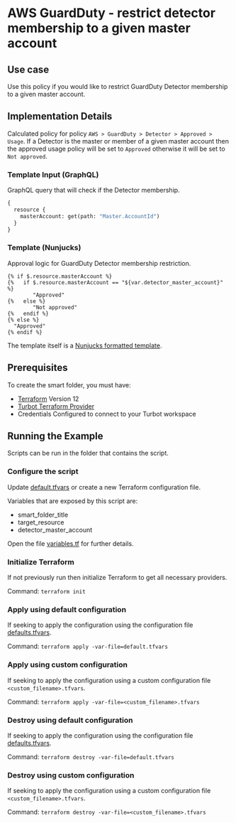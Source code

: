 # AWS GuardDuty - restrict detector membership to a given master account

## Use case

Use this policy if you would like to restrict GuardDuty Detector membership to a given master account.

## Implementation Details

Calculated policy for policy `AWS > GuardDuty > Detector > Approved > Usage`.
If a Detector is the master or member of a given master account then the approved usage policy will be set
to `Approved` otherwise it will be set to `Not approved`.

### Template Input (GraphQL)

GraphQL query that will check if the Detector membership.

```graphql
{
  resource {
    masterAccount: get(path: "Master.AccountId")
  }
}
```

### Template (Nunjucks)

Approval logic for GuardDuty Detector membership restriction.


```nunjucks
{% if $.resource.masterAccount %}
{%   if $.resource.masterAccount == "${var.detector_master_account}" %}
        "Approved"
{%   else %}
        "Not approved"
{%   endif %}
{% else %}
  "Approved"
{% endif %}
```

The template itself is a [Nunjucks formatted template](https://mozilla.github.io/nunjucks/templating.html).

## Prerequisites

To create the smart folder, you must have:

- [Terraform](https://www.terraform.io) Version 12
- [Turbot Terraform Provider](https://github.com/turbotio/terraform-provider-turbot)
- Credentials Configured to connect to your Turbot workspace

## Running the Example

Scripts can be run in the folder that contains the script.

### Configure the script

Update [default.tfvars](default.tfvars) or create a new Terraform configuration file.

Variables that are exposed by this script are:

- smart_folder_title
- target_resource
- detector_master_account

Open the file [variables.tf](variables.tf) for further details.

### Initialize Terraform

If not previously run then initialize Terraform to get all necessary providers.

Command: `terraform init`

### Apply using default configuration

If seeking to apply the configuration using the configuration file [defaults.tfvars](defaults.tfvars).

Command: `terraform apply -var-file=default.tfvars`

### Apply using custom configuration

If seeking to apply the configuration using a custom configuration file `<custom_filename>.tfvars`.

Command: `terraform apply -var-file=<custom_filename>.tfvars`

### Destroy using default configuration

If seeking to apply the configuration using the configuration file [defaults.tfvars](defaults.tfvars).

Command: `terraform destroy -var-file=default.tfvars`

### Destroy using custom configuration

If seeking to apply the configuration using a custom configuration file `<custom_filename>.tfvars`.

Command: `terraform destroy -var-file=<custom_filename>.tfvars`
